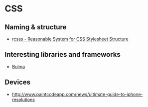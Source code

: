 # CSS

## Naming & structure
- [rcsss - Reasonable System for CSS Stylesheet Structure](https://github.com/rstacruz/rscss)

## Interesting libraries and frameworks
- [Bulma](http://bulma.io)

## Devices
- http://www.paintcodeapp.com/news/ultimate-guide-to-iphone-resolutions
